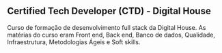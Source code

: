 ## Certified Tech Developer (CTD) - Digital House

Curso de formação de desenvolvimento full stack da Digital House. As matérias do curso eram Front end, Back end, Banco de dados, Qualidade, Infraestrutura, Metodologias Ágeis e Soft skills.
